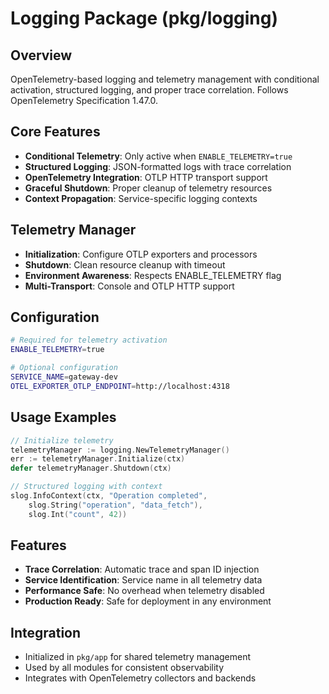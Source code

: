# Logging Package (pkg/logging)

## Overview
OpenTelemetry-based logging and telemetry management with conditional activation, structured logging, and proper trace correlation. Follows OpenTelemetry Specification 1.47.0.

## Core Features
- **Conditional Telemetry**: Only active when `ENABLE_TELEMETRY=true`
- **Structured Logging**: JSON-formatted logs with trace correlation
- **OpenTelemetry Integration**: OTLP HTTP transport support
- **Graceful Shutdown**: Proper cleanup of telemetry resources
- **Context Propagation**: Service-specific logging contexts

## Telemetry Manager
- **Initialization**: Configure OTLP exporters and processors
- **Shutdown**: Clean resource cleanup with timeout
- **Environment Awareness**: Respects ENABLE_TELEMETRY flag
- **Multi-Transport**: Console and OTLP HTTP support

## Configuration
```bash
# Required for telemetry activation
ENABLE_TELEMETRY=true

# Optional configuration
SERVICE_NAME=gateway-dev
OTEL_EXPORTER_OTLP_ENDPOINT=http://localhost:4318
```

## Usage Examples
```go
// Initialize telemetry
telemetryManager := logging.NewTelemetryManager()
err := telemetryManager.Initialize(ctx)
defer telemetryManager.Shutdown(ctx)

// Structured logging with context
slog.InfoContext(ctx, "Operation completed", 
    slog.String("operation", "data_fetch"),
    slog.Int("count", 42))
```

## Features
- **Trace Correlation**: Automatic trace and span ID injection
- **Service Identification**: Service name in all telemetry data
- **Performance Safe**: No overhead when telemetry disabled
- **Production Ready**: Safe for deployment in any environment

## Integration
- Initialized in `pkg/app` for shared telemetry management
- Used by all modules for consistent observability
- Integrates with OpenTelemetry collectors and backends